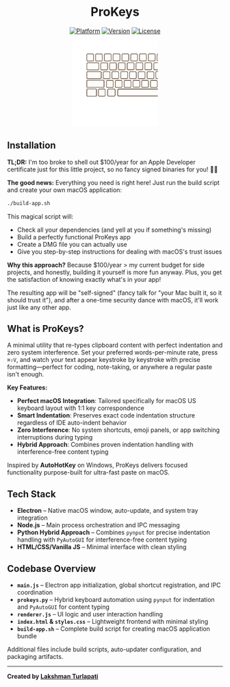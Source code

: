 <div align="center">
  
# ProKeys

[![Platform](https://img.shields.io/badge/platform-macOS-lightgrey.svg)](https://github.com/yourusername/prokeys)
[![Version](https://img.shields.io/badge/version-2.0.0-blue.svg)](https://github.com/yourusername/prokeys/releases)
[![License](https://img.shields.io/badge/license-MIT-green.svg)](LICENSE)

</div>

<div align="center">
  <img src="ProKeys.gif" alt="ProKeys demo animation" height="200"width="200" />
</div>

## Installation

**TL;DR:** I'm too broke to shell out $100/year for an Apple Developer certificate just for this little project, so no fancy signed binaries for you! 🤷‍♂️

**The good news:** Everything you need is right here! Just run the build script and create your own macOS application:

```bash
./build-app.sh
```

This magical script will:
- Check all your dependencies (and yell at you if something's missing)
- Build a perfectly functional ProKeys app
- Create a DMG file you can actually use
- Give you step-by-step instructions for dealing with macOS's trust issues

**Why this approach?** Because $100/year > my current budget for side projects, and honestly, building it yourself is more fun anyway. Plus, you get the satisfaction of knowing exactly what's in your app!

The resulting app will be "self-signed" (fancy talk for "your Mac built it, so it should trust it"), and after a one-time security dance with macOS, it'll work just like any other app.

## What is ProKeys?

A minimal utility that re-types clipboard content with perfect indentation and zero system interference. Set your preferred words-per-minute rate, press `⌘⇧V`, and watch your text appear keystroke by keystroke with precise formatting—perfect for coding, note-taking, or anywhere a regular paste isn't enough.

**Key Features:**
- **Perfect macOS Integration**: Tailored specifically for macOS US keyboard layout with 1:1 key correspondence
- **Smart Indentation**: Preserves exact code indentation structure regardless of IDE auto-indent behavior
- **Zero Interference**: No system shortcuts, emoji panels, or app switching interruptions during typing
- **Hybrid Approach**: Combines proven indentation handling with interference-free content typing

Inspired by **AutoHotKey** on Windows, ProKeys delivers focused functionality purpose-built for ultra-fast paste on macOS.

## Tech Stack

- **Electron** – Native macOS window, auto-update, and system tray integration
- **Node.js** – Main process orchestration and IPC messaging
- **Python Hybrid Approach** – Combines `pynput` for precise indentation handling with `PyAutoGUI` for interference-free content typing
- **HTML/CSS/Vanilla JS** – Minimal interface with clean styling

## Codebase Overview

- **`main.js`** – Electron app initialization, global shortcut registration, and IPC coordination
- **`prokeys.py`** – Hybrid keyboard automation using `pynput` for indentation and `PyAutoGUI` for content typing
- **`renderer.js`** – UI logic and user interaction handling
- **`index.html` & `styles.css`** – Lightweight frontend with minimal styling
- **`build-app.sh`** – Complete build script for creating macOS application bundle

Additional files include build scripts, auto-updater configuration, and packaging artifacts.

---

**Created by [Lakshman Turlapati](https://www.audienclature.com)**